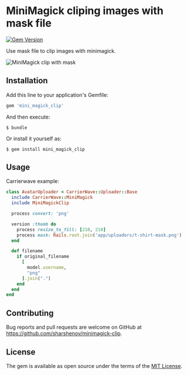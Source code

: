 # MiniMagick cliping images with mask file

[![Gem Version](https://badge.fury.io/rb/minimagick-clip.svg)](http://badge.fury.io/rb/minimagick-clip)

Use mask file to clip images with minimagick.

![MiniMagick clip with mask](https://s3-us-west-2.amazonaws.com/sharshenov/minimagick-clip.png)

## Installation

Add this line to your application's Gemfile:

```ruby
gem 'mini_magick_clip'
```

And then execute:

    $ bundle

Or install it yourself as:

    $ gem install mini_magick_clip

## Usage

Carrierwave example:

```ruby
class AvatarUploader < CarrierWave::Uploader::Base
  include CarrierWave::MiniMagick
  include MiniMagickClip

  process convert: 'png'

  version :thumb do
    process resize_to_fill: [210, 210]
    process mask: Rails.root.join('app/uploaders/t-shirt-mask.png')
  end

  def filename
    if original_filename
      [
        model.username,
        "png"
      ].join(".")
    end
  end
end
```

## Contributing

Bug reports and pull requests are welcome on GitHub at https://github.com/sharshenov/minimagick-clip.


## License

The gem is available as open source under the terms of the [MIT License](http://opensource.org/licenses/MIT).

